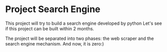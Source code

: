 # Project Search Engine

This project will try to build a search engine developed by python
Let's see if this project can be built within 2 months. 

The project will be separated into two phases: the web scraper and the search engine mechanism. 
And now, it is zero:)
